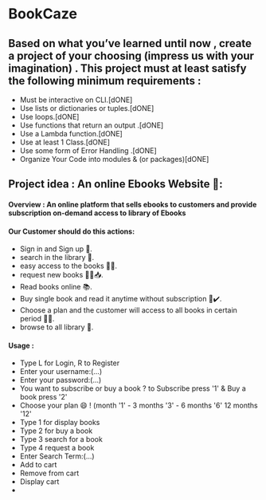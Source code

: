# BookCaze

## Based on what you’ve learned until now , create a project of your choosing (impress us with your imagination) . This project must at least satisfy the following minimum requirements :

- Must be interactive on CLI.[dONE]
- Use lists or dictionaries or tuples.[dONE]
- Use loops.[dONE]
- Use functions that return an output .[dONE]
- Use a Lambda function.[dONE]
- Use at least 1 Class.[dONE]
- Use some form of Error Handling .[dONE]
- Organize Your Code into modules & (or packages)[dONE]

## Project idea :  An online Ebooks Website 📖:

#### Overview : An online platform that sells ebooks to customers and provide subscription on-demand access to library of Ebooks 

#### Our Customer should do this actions:
- Sign in and Sign up 👤.
- search in the library 🔎.
- easy access to the books 👨‍💻.
- request new books 🙋‍♂️📥.
- Read books online 📚.
- Buy single book and read it anytime without subscription 🛒✔️.
- Choose a plan and the customer will access to all books in certain period 🤝🏻.
- browse to all library 👀.




#### Usage :
- Type L for Login, R to Register
- Enter your username:(...)
- Enter your password:(...)
- You want to subscribe or buy a book ? to Subscribe press '1' & Buy a book press '2'
- Choose your plan 😄 ! (month '1' - 3 months '3' - 6 months '6' 12 months '12'
- Type 1 for display books
- Type 2 for buy a book
- Type 3 search for a book
- Type 4 request a book
- Enter Search Term:(...)
- Add to cart
- Remove from cart
- Display cart
- 



